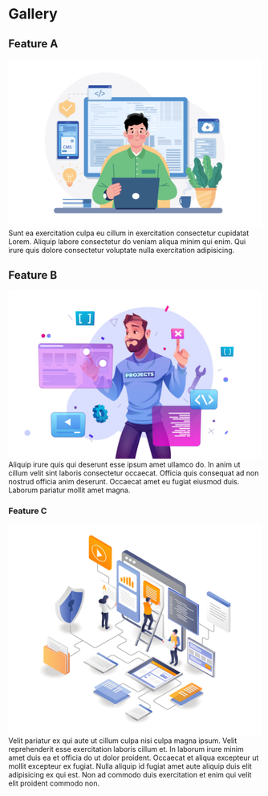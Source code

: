 # Gallery

## Feature A

![](vecteezy_man-coder-development-programming-computer_11634397.jpg)
Sunt ea exercitation culpa eu cillum in exercitation consectetur cupidatat Lorem. Aliquip labore consectetur do veniam aliqua minim qui enim. Qui irure quis dolore consectetur voluptate nulla exercitation adipisicing.

## Feature B

![](vecteezy_web-development-concept-with-programmer-and-ar_16962025.jpg)
Aliquip irure quis qui deserunt esse ipsum amet ullamco do. In anim ut cillum velit sint laboris consectetur occaecat. Officia quis consequat ad non nostrud officia anim deserunt. Occaecat amet eu fugiat eiusmod duis. Laborum pariatur mollit amet magna.

### Feature C

![](vecteezy_web-analysis-and-development-team_.jpg)
Velit pariatur ex qui aute ut cillum culpa nisi culpa magna ipsum. Velit reprehenderit esse exercitation laboris cillum et. In laborum irure minim amet duis ea et officia do ut dolor proident. Occaecat et aliqua excepteur ut mollit excepteur ex fugiat. Nulla aliquip id fugiat amet aute aliquip duis elit adipisicing ex qui est. Non ad commodo duis exercitation et enim qui velit elit proident commodo non.